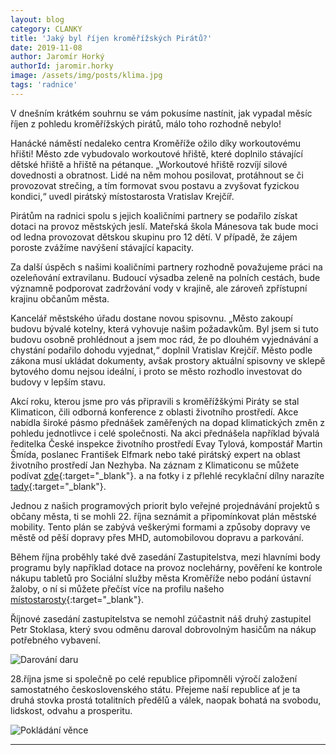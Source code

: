 ```yaml
---
layout: blog
category: CLANKY
title: 'Jaký byl říjen kroměřížských Pirátů?'
date: 2019-11-08
author: Jaromír Horký
authorId: jaromir.horky
image: /assets/img/posts/klima.jpg   
tags: 'radnice'
---
```


V dnešním krátkém souhrnu se vám pokusíme nastínit, jak vypadal měsíc říjen z pohledu kroměřížských pirátů, málo toho rozhodně nebylo!

Hanácké náměstí nedaleko centra Kroměříže ožilo díky workoutovému hřišti! Město zde vybudovalo workoutové hřiště, které doplnilo stávající dětské hřiště a hřiště na pétanque. „Workoutové hřiště rozvíjí silové dovednosti a obratnost. Lidé na něm mohou posilovat, protáhnout se či provozovat strečing, a tím formovat svou postavu a zvyšovat fyzickou kondici,“ uvedl pirátský místostarosta Vratislav Krejčíř.

Pirátům na radnici spolu s jejich koaličními partnery se podařilo získat dotaci na provoz městských jeslí. Mateřská škola Mánesova tak bude moci od ledna provozovat dětskou skupinu pro 12 dětí. V případě, že zájem poroste zvážíme navýšení stávající kapacity.

Za další úspěch s našimi koaličními partnery rozhodně považujeme práci na ozeleňování extravilanu. Budoucí výsadba zeleně na polních cestách, bude významně podporovat zadržování vody v krajině, ale zároveň zpřístupní krajinu občanům města.

Kancelář městského úřadu dostane novou spisovnu. „Město zakoupí budovu bývalé kotelny, která vyhovuje našim požadavkům. Byl jsem si tuto budovu osobně prohlédnout a jsem moc rád, že po dlouhém vyjednávání a chystání podařilo dohodu vyjednat,“ doplnil Vratislav Krejčíř. Město podle zákona musí ukládat dokumenty, avšak prostory aktuální spisovny ve sklepě bytového domu nejsou ideální, i proto se město rozhodlo investovat do budovy v lepším stavu.

Akcí roku, kterou jsme pro vás připravili s kroměřížškými Piráty se stal Klimaticon, čili odborná konference z oblasti životního prostředí. Akce nabídla široké pásmo přednášek zaměřených na dopad klimatických změn z pohledu jednotlivce i celé společnosti. Na akci přednášela například bývalá ředitelka České inspekce životního prostředí Evay Tylová, kompostář Martin Šmída, poslanec František Elfmark nebo také pirátský expert na oblast životního prostředí Jan Nezhyba. Na záznam z Klimaticonu se můžete podívat [zde](https://www.facebook.com/events/656174491557832/?active_tab=discussion){:target="_blank"}. a na fotky i z přlehlé recyklační dílny narazíte [tady](https://www.facebook.com/piratizlk/posts/2447276238819062){:target="_blank"}.

Jednou z našich programových priorit bylo veřejné projednávání projektů s občany města, ti se mohli 22. října seznámit a připomínkovat plán městské mobility. Tento plán se zabývá veškerými formami a způsoby dopravy ve městě od pěší dopravy přes MHD, automobilovou dopravu a parkování.

Během října proběhly také dvě zasedání Zastupitelstva, mezi hlavními body programu byly například dotace na provoz noclehárny, pověření ke kontrole nákupu tabletů pro Sociální služby města Kroměříže nebo podání ústavní žaloby, o ní si můžete přečíst více na profilu našeho [místostarosty](https://www.facebook.com/vratislav.krejcir.kromeriz/photos/a.360900351169949/487716245155025/?type=3&theater){:target="_blank"}.

Říjnové zasedání zastupitelstva se nemohl zúčastnit náš druhý zastupitel Petr Stoklasa, který svou odměnu daroval dobrovolným hasičům na nákup potřebného vybavení.

![Darování daru](https://kromeriz.pirati.cz/assets/img/posts/hasici.png)

28.října jsme si společně po celé republice připomněli výročí založení samostatného československého státu. Přejeme naší republice ať je ta druhá stovka prostá totalitních předělů a válek, naopak bohatá na svobodu, lidskost, odvahu a prosperitu. 

![Pokládání věnce](https://kromeriz.pirati.cz/assets/img/posts/kladeni__25.10.2019_4.jpg)

---

